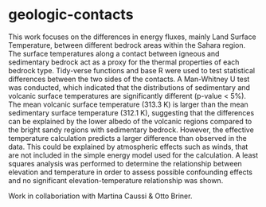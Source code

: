 # geologic-contacts

This work focuses on the differences in energy fluxes, mainly Land Surface Temperature, between different bedrock areas within the Sahara region. 
The surface temperatures along a contact between igneous and sedimentary bedrock act as a proxy for the thermal properties of each bedrock type. 
Tidy-verse functions and base R were used to test statistical differences between the two sides of the contacts. 
A Man-Whitney U test was conducted, which indicated that the distributions of sedimentary and volcanic surface temperatures are significantly different (p-value < 5%). The mean volcanic surface temperature (313.3 K) is larger than the mean sedimentary surface temperature (312.1 K), suggesting that the differences can be explained by the lower albedo of the volcanic regions compared to the bright sandy regions with sedimentary bedrock.  However, the effective temperature calculation predicts a larger difference than observed in the data. This could be explained by atmospheric effects such as winds, that are not included in the simple energy model used for the calculation. A least squares analysis was performed to determine the relationship between elevation and temperature in order to assess possible confounding effects and no significant elevation-temperature relationship was shown.

Work in collaboriation with Martina Caussi & Otto Briner. 
